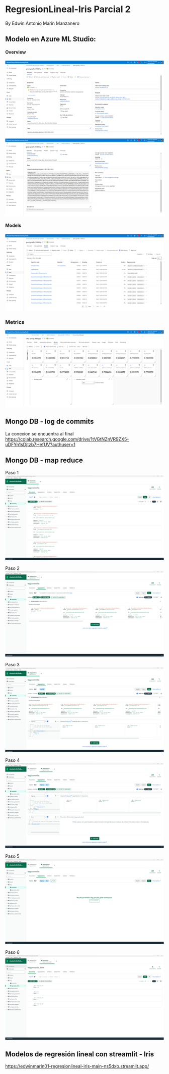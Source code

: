 # RegresionLineal-Iris Parcial 2
By Edwin Antonio Marin Manzanero


## Modelo en Azure ML Studio:

#### Overview

![alt text](https://github.com/EdwinMarin01/RegresionLineal-Iris/blob/cd24c93c053fbae1c5b5579048212a87075ef0e7/AzureModel/Overview.png)
![alt text](https://github.com/EdwinMarin01/RegresionLineal-Iris/blob/cd24c93c053fbae1c5b5579048212a87075ef0e7/AzureModel/OverviewPt2.png)

#### Models
![alt text](https://github.com/EdwinMarin01/RegresionLineal-Iris/blob/d869b5988602dfac88f47d80c85cc37d0f0d4f9a/AzureModel/Models.png)

### Metrics
![alt text](https://github.com/EdwinMarin01/RegresionLineal-Iris/blob/d869b5988602dfac88f47d80c85cc37d0f0d4f9a/AzureModel/Metrics.png)

## Mongo DB -  log de commits
La conexion se encuentra al final
https://colab.research.google.com/drive/1tVGtNZnVR9ZX5-uDFYn1sDjtzb7HefUV?authuser=1

## Mongo DB - map reduce
Paso 1
![alt text](https://github.com/EdwinMarin01/RegresionLineal-Iris/blob/3a5fab8890e0b0c798a20a9479a41fb647ef9762/MapReduce/Paso1.png)

Paso 2
![alt text](https://github.com/EdwinMarin01/RegresionLineal-Iris/blob/3a5fab8890e0b0c798a20a9479a41fb647ef9762/MapReduce/Paso2.png)

Paso 3
![alt text](https://github.com/EdwinMarin01/RegresionLineal-Iris/blob/3a5fab8890e0b0c798a20a9479a41fb647ef9762/MapReduce/Paso3.png)

Paso 4
![alt text](https://github.com/EdwinMarin01/RegresionLineal-Iris/blob/3a5fab8890e0b0c798a20a9479a41fb647ef9762/MapReduce/Paso4.png)

Paso 5
![alt text](https://github.com/EdwinMarin01/RegresionLineal-Iris/blob/3a5fab8890e0b0c798a20a9479a41fb647ef9762/MapReduce/Paso5.png)

Paso 6
![alt text](https://github.com/EdwinMarin01/RegresionLineal-Iris/blob/3a5fab8890e0b0c798a20a9479a41fb647ef9762/MapReduce/Paso6.png)


## Modelos de regresión lineal con streamlit - Iris 
https://edwinmarin01-regresionlineal-iris-main-ns5dxb.streamlit.app/
